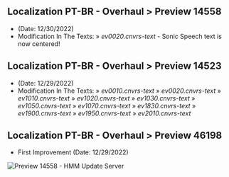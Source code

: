 ## Localization PT-BR - Overhaul > Preview 14558
- (Date: 12/30/2022)
- Modification In The Texts:
  » *ev0020.cnvrs-text* - Sonic Speech text is now centered!

## Localization PT-BR - Overhaul > Preview 14523
- (Date: 12/29/2022)
- Modification In The Texts:
  » *ev0010.cnvrs-text*
  » *ev0020.cnvrs-text*
  » *ev1010.cnvrs-text*
  » *ev1020.cnvrs-text*
  » *ev1030.cnvrs-text*
  » *ev1050.cnvrs-text*
  » *ev1070.cnvrs-text*
  » *ev1830.cnvrs-text*
  » *ev1900.cnvrs-text*
  » *ev1950.cnvrs-text*
  » *ev2010.cnvrs-text*

## Localization PT-BR - Overhaul > Preview 46198
- First Improvement (Date: 12/29/2022)

![Preview 14558 - HMM Update Server](https://user-images.githubusercontent.com/88670125/210071752-6686e791-90cb-4719-bf07-b03b76fe86a1.png)
